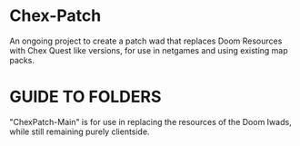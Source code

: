# Chex-Patch
An ongoing project to create a patch wad that replaces Doom Resources with Chex Quest like versions, for use in netgames and using existing map packs.

# GUIDE TO FOLDERS
"ChexPatch-Main" is for use in replacing the resources of the Doom Iwads, while still remaining purely clientside.
